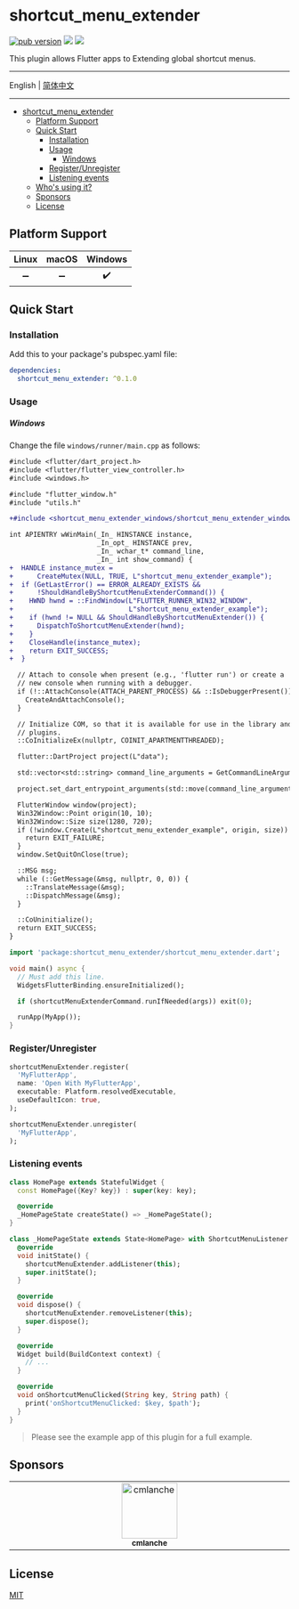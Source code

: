 # shortcut_menu_extender

[![pub version][pub-image]][pub-url] [![][discord-image]][discord-url] ![][visits-count-image]

[pub-image]: https://img.shields.io/pub/v/shortcut_menu_extender.svg
[pub-url]: https://pub.dev/packages/shortcut_menu_extender
[discord-image]: https://img.shields.io/discord/884679008049037342.svg
[discord-url]: https://discord.gg/zPa6EZ2jqb
[visits-count-image]: https://img.shields.io/badge/dynamic/json?label=Visits%20Count&query=value&url=https://api.countapi.xyz/hit/leanflutter.shortcut_menu_extender/visits

This plugin allows Flutter apps to Extending global shortcut menus.

---

English | [简体中文](./README-ZH.md)

---

<!-- START doctoc generated TOC please keep comment here to allow auto update -->
<!-- DON'T EDIT THIS SECTION, INSTEAD RE-RUN doctoc TO UPDATE -->

- [shortcut_menu_extender](#shortcut_menu_extender)
  - [Platform Support](#platform-support)
  - [Quick Start](#quick-start)
    - [Installation](#installation)
    - [Usage](#usage)
      - [Windows](#windows)
    - [Register/Unregister](#registerunregister)
    - [Listening events](#listening-events)
  - [Who's using it?](#whos-using-it)
  - [Sponsors](#sponsors)
  - [License](#license)

<!-- END doctoc generated TOC please keep comment here to allow auto update -->

## Platform Support

| Linux | macOS | Windows |
| :---: | :---: | :-----: |
|  ➖   |  ➖   |   ✔️    |

## Quick Start

### Installation

Add this to your package's pubspec.yaml file:

```yaml
dependencies:
  shortcut_menu_extender: ^0.1.0
```

### Usage

##### Windows

Change the file `windows/runner/main.cpp` as follows:

```diff
#include <flutter/dart_project.h>
#include <flutter/flutter_view_controller.h>
#include <windows.h>

#include "flutter_window.h"
#include "utils.h"

+#include <shortcut_menu_extender_windows/shortcut_menu_extender_windows_plugin_c_api.h>

int APIENTRY wWinMain(_In_ HINSTANCE instance,
                      _In_opt_ HINSTANCE prev,
                      _In_ wchar_t* command_line,
                      _In_ int show_command) {
+  HANDLE instance_mutex =
+      CreateMutex(NULL, TRUE, L"shortcut_menu_extender_example");
+  if (GetLastError() == ERROR_ALREADY_EXISTS &&
+      !ShouldHandleByShortcutMenuExtenderCommand()) {
+    HWND hwnd = ::FindWindow(L"FLUTTER_RUNNER_WIN32_WINDOW",
+                             L"shortcut_menu_extender_example");
+    if (hwnd != NULL && ShouldHandleByShortcutMenuExtender()) {
+      DispatchToShortcutMenuExtender(hwnd);
+    }
+    CloseHandle(instance_mutex);
+    return EXIT_SUCCESS;
+  }

  // Attach to console when present (e.g., 'flutter run') or create a
  // new console when running with a debugger.
  if (!::AttachConsole(ATTACH_PARENT_PROCESS) && ::IsDebuggerPresent()) {
    CreateAndAttachConsole();
  }

  // Initialize COM, so that it is available for use in the library and/or
  // plugins.
  ::CoInitializeEx(nullptr, COINIT_APARTMENTTHREADED);

  flutter::DartProject project(L"data");

  std::vector<std::string> command_line_arguments = GetCommandLineArguments();

  project.set_dart_entrypoint_arguments(std::move(command_line_arguments));

  FlutterWindow window(project);
  Win32Window::Point origin(10, 10);
  Win32Window::Size size(1280, 720);
  if (!window.Create(L"shortcut_menu_extender_example", origin, size)) {
    return EXIT_FAILURE;
  }
  window.SetQuitOnClose(true);

  ::MSG msg;
  while (::GetMessage(&msg, nullptr, 0, 0)) {
    ::TranslateMessage(&msg);
    ::DispatchMessage(&msg);
  }

  ::CoUninitialize();
  return EXIT_SUCCESS;
}
```

```dart
import 'package:shortcut_menu_extender/shortcut_menu_extender.dart';

void main() async {
  // Must add this line.
  WidgetsFlutterBinding.ensureInitialized();

  if (shortcutMenuExtenderCommand.runIfNeeded(args)) exit(0);

  runApp(MyApp());
}
```

### Register/Unregister

```dart
shortcutMenuExtender.register(
  'MyFlutterApp',
  name: 'Open With MyFlutterApp',
  executable: Platform.resolvedExecutable,
  useDefaultIcon: true,
);

shortcutMenuExtender.unregister(
  'MyFlutterApp',
);
```

### Listening events

```dart
class HomePage extends StatefulWidget {
  const HomePage({Key? key}) : super(key: key);

  @override
  _HomePageState createState() => _HomePageState();
}

class _HomePageState extends State<HomePage> with ShortcutMenuListener {
  @override
  void initState() {
    shortcutMenuExtender.addListener(this);
    super.initState();
  }

  @override
  void dispose() {
    shortcutMenuExtender.removeListener(this);
    super.dispose();
  }

  @override
  Widget build(BuildContext context) {
    // ...
  }

  @override
  void onShortcutMenuClicked(String key, String path) {
    print('onShortcutMenuClicked: $key, $path');
  }
}
```

> Please see the example app of this plugin for a full example.

## Sponsors

<table>
  <tbody>
    <tr>
      <td align="center" valign="top" width="14.28%"><a href="https://github.com/cmlanche"><img src="https://avatars.githubusercontent.com/u/5886757?v=4?s=100" width="100px;" alt="cmlanche"/><br /><sub><b>cmlanche</b></sub></a></td>
    </tr>
  </tbody>
</table>

## License

[MIT](./LICENSE)
